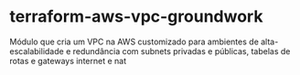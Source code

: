 # terraform-aws-vpc-groundwork
Módulo que cria um VPC na AWS customizado para ambientes de alta-escalabilidade e redundância com subnets privadas e públicas, tabelas de rotas e gateways internet e nat
